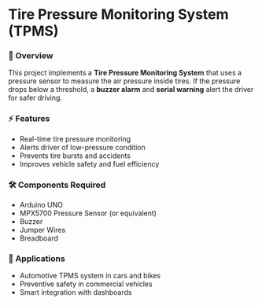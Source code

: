 # Tire Pressure Monitoring System (TPMS)  

### 📌 Overview  
This project implements a **Tire Pressure Monitoring System** that uses a pressure sensor to measure the air pressure inside tires. If the pressure drops below a threshold, a **buzzer alarm** and **serial warning** alert the driver for safer driving.  

### ⚡ Features  
- Real-time tire pressure monitoring  
- Alerts driver of low-pressure condition  
- Prevents tire bursts and accidents  
- Improves vehicle safety and fuel efficiency  

### 🛠️ Components Required  
- Arduino UNO  
- MPX5700 Pressure Sensor (or equivalent)  
- Buzzer  
- Jumper Wires  
- Breadboard  

### 🚗 Applications  
- Automotive TPMS system in cars and bikes  
- Preventive safety in commercial vehicles  
- Smart integration with dashboards  
